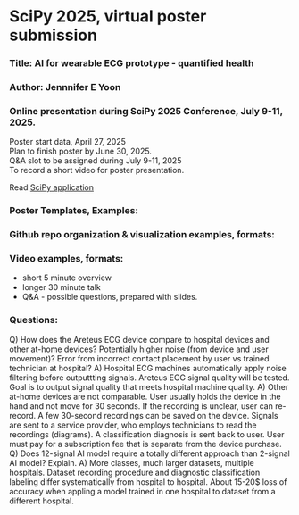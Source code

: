 # SciPy 2025, virtual poster submission  

### Title: AI for wearable ECG prototype - quantified health  
### Author: Jennnifer E Yoon  
### Online presentation during SciPy 2025 Conference, July 9-11, 2025.  

Poster start data, April 27, 2025  
Plan to finish poster by June 30, 2025.  
Q&A slot to be assigned during July 9-11, 2025   
To record a short video for poster presentation.  

Read <a href="https://github.com/JennEYoon/ECG-transform/blob/main/SciPy2025-poster/application.md" > SciPy application </a>

### Poster Templates, Examples:  




### Github repo organization & visualization examples, formats:   



### Video examples, formats:  

 * short 5 minute overview
 * longer 30 minute talk
 * Q&A - possible questions, prepared with slides.

### Questions:  
  Q) How does the Areteus ECG device compare to hospital devices and other at-home devices? Potentially higher noise (from device and user movement)? Error from incorrect contact placement by user vs trained technician at hospital?
     A) Hospital ECG machines automatically apply noise filtering before outputtting signals. Areteus ECG signal quality will be tested. Goal is to output signal quality that meets hospital machine quality.
     A) Other at-home devices are not comparable. User usually holds the device in the hand and not move for 30 seconds. If the recording is unclear, user can re-record. A few 30-second recordings can be saved on the device. Signals are sent to a service provider, who employs technicians to read  the recordings (diagrams). A classification diagnosis is sent back to user. User must pay for a subscription fee that is separate from the device purchase.  
  Q) Does 12-signal AI model require a totally different approach than 2-signal AI model? Explain.
     A) More classes, much larger datasets, multiple hospitals. Dataset recording procedure and diagnostic classification labeling differ systematically from hospital to hospital. About 15-20$ loss of accuracy when appling a model trained in one hospital to dataset from a different hospital.  


